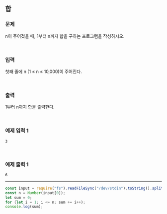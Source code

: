 ## 합

### 문제

n이 주어졌을 때, 1부터 n까지 합을 구하는 프로그램을 작성하시오.

<br/>

### 입력

첫째 줄에 n (1 ≤ n ≤ 10,000)이 주어진다.

<br/>

### 출력

1부터 n까지 합을 출력한다.

<br/>

### 예제 입력 1

```
3
```

<br/>

### 예제 출력 1

```
6
```

---

```js
const input = require("fs").readFileSync("/dev/stdin").toString().split("\n");
const n = Number(input[0]);
let sum = 0;
for (let i = 1; i <= n; sum += i++);
console.log(sum);
```

